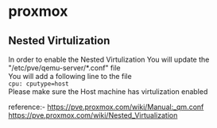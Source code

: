 # proxmox
## Nested Virtulization
In order to enable the Nested Virtulization
You will update the "/etc/pve/qemu-server/*.conf" file\
You will add a following line to the file \
`cpu: cputype=host` <br />
Please make sure the Host machine has virtulization enabled

reference:- https://pve.proxmox.com/wiki/Manual:_qm.conf <br />
            https://pve.proxmox.com/wiki/Nested_Virtualization
